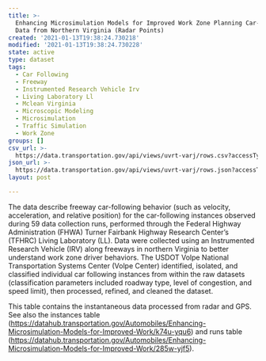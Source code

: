 ```yaml
---
title: >-
  Enhancing Microsimulation Models for Improved Work Zone Planning Car-Following
  Data from Northern Virginia (Radar Points)
created: '2021-01-13T19:38:24.730218'
modified: '2021-01-13T19:38:24.730228'
state: active
type: dataset
tags:
  - Car Following
  - Freeway
  - Instrumented Research Vehicle Irv
  - Living Laboratory Ll
  - Mclean Virginia
  - Microscopic Modeling
  - Microsimulation
  - Traffic Simulation
  - Work Zone
groups: []
csv_url: >-
  https://data.transportation.gov/api/views/uvrt-varj/rows.csv?accessType=DOWNLOAD
json_url: >-
  https://data.transportation.gov/api/views/uvrt-varj/rows.json?accessType=DOWNLOAD
layout: post

---
```

The data describe freeway car-following behavior (such as velocity, acceleration, and relative position) for the car-following instances observed during 59 data collection runs, performed through the Federal Highway Administration (FHWA) Turner Fairbank Highway Research Center’s (TFHRC) Living Laboratory (LL). Data were collected using an Instrumented Research Vehicle (IRV) along freeways in northern Virginia to better understand work zone driver behaviors. The USDOT Volpe National Transportation Systems Center (Volpe Center) identified, isolated, and classified individual car following instances from within the raw datasets (classification parameters included roadway type, level of congestion, and speed limit), then processed, refined, and cleaned the dataset. 

This table contains the instantaneous data processed from radar and GPS. See also the instances table (https://datahub.transportation.gov/Automobiles/Enhancing-Microsimulation-Models-for-Improved-Work/k74u-yqu6) and runs table (https://datahub.transportation.gov/Automobiles/Enhancing-Microsimulation-Models-for-Improved-Work/285w-yjf5).

